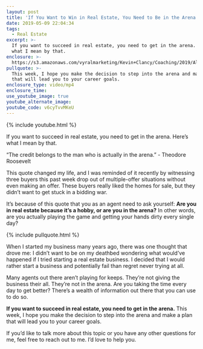 ```yaml
---
layout: post
title: 'If You Want to Win in Real Estate, You Need to Be in the Arena'
date: 2019-05-09 22:04:34
tags:
  - Real Estate
excerpt: >-
  If you want to succeed in real estate, you need to get in the arena. Here’s
  what I mean by that.
enclosure: >-
  https://s3.amazonaws.com/vyralmarketing/Kevin+Clancy/Coaching/2019/Albany+Real+Estate+Agent-+Are+You+in+the+Arena_.mp4
pullquote: >-
  This week, I hope you make the decision to step into the arena and make a plan
  that will lead you to your career goals.
enclosure_type: video/mp4
enclosure_time:
use_youtube_image: true
youtube_alternate_image:
youtube_code: v6cyTvvMKeU
---
```


{% include youtube.html %}

If you want to succeed in real estate, you need to get in the arena. Here’s what I mean by that.

“The credit belongs to the man who is actually in the arena.” - Theodore Roosevelt&nbsp;

This quote changed my life, and I was reminded of it recently by witnessing three buyers this past week drop out of multiple-offer situations without even making an offer. These buyers really liked the homes for sale, but they didn’t want to get stuck in a bidding war.&nbsp;

It’s because of this quote that you as an agent need to ask yourself: **Are you in real estate because it’s a hobby, or are you in the arena?** In other words, are you actually playing the game and getting your hands dirty every single day?

{% include pullquote.html %}

When I started my business many years ago, there was one thought that drove me: I didn’t want to be on my deathbed wondering what would’ve happened if I tried starting a real estate business. I decided that I would rather start a business and potentially fail than regret never trying at all.&nbsp;

Many agents out there aren’t playing for keeps. They’re not giving the business their all. They’re not in the arena. Are you taking the time every day to get better? There’s a wealth of information out there that you can use to do so.&nbsp;

**If you want to succeed in real estate, you need to get in the arena.** This week, I hope you make the decision to step into the arena and make a plan that will lead you to your career goals.&nbsp;

If you’d like to talk more about this topic or you have any other questions for me, feel free to reach out to me. I’d love to help you.